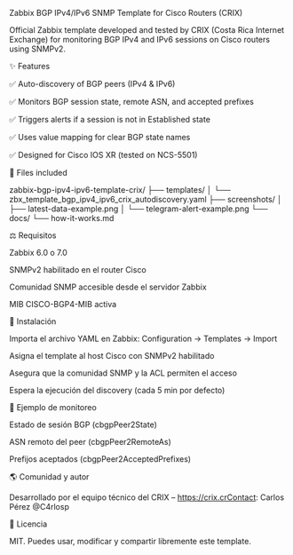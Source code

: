 Zabbix BGP IPv4/IPv6 SNMP Template for Cisco Routers (CRIX)

Official Zabbix template developed and tested by CRIX (Costa Rica Internet Exchange) for monitoring BGP IPv4 and IPv6 sessions on Cisco routers using SNMPv2.

✨ Features

✅ Auto-discovery of BGP peers (IPv4 & IPv6)

✅ Monitors BGP session state, remote ASN, and accepted prefixes

✅ Triggers alerts if a session is not in Established state

✅ Uses value mapping for clear BGP state names

✅ Designed for Cisco IOS XR (tested on NCS-5501)

📁 Files included

zabbix-bgp-ipv4-ipv6-template-crix/
├── templates/
│   └── zbx_template_bgp_ipv4_ipv6_crix_autodiscovery.yaml
├── screenshots/
│   ├── latest-data-example.png
│   └── telegram-alert-example.png
└── docs/
    └── how-it-works.md

⚖ Requisitos

Zabbix 6.0 o 7.0

SNMPv2 habilitado en el router Cisco

Comunidad SNMP accesible desde el servidor Zabbix

MIB CISCO-BGP4-MIB activa

🔄 Instalación

Importa el archivo YAML en Zabbix: Configuration → Templates → Import

Asigna el template al host Cisco con SNMPv2 habilitado

Asegura que la comunidad SNMP y la ACL permiten el acceso

Espera la ejecución del discovery (cada 5 min por defecto)

🚀 Ejemplo de monitoreo

Estado de sesión BGP (cbgpPeer2State)

ASN remoto del peer (cbgpPeer2RemoteAs)

Prefijos aceptados (cbgpPeer2AcceptedPrefixes)

🌎 Comunidad y autor

Desarrollado por el equipo técnico del CRIX – https://crix.crContact: Carlos Pérez @C4rlosp

📝 Licencia

MIT. Puedes usar, modificar y compartir libremente este template.
